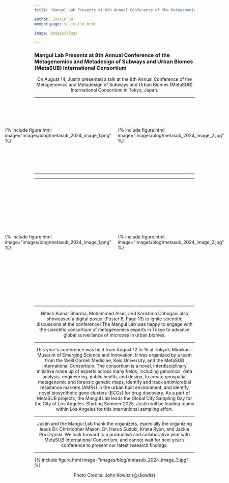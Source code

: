 ```yaml
---
title: "Mangul Lab Presents at 8th Annual Conference of the Metagenomics and Metadesign of Subways and Urban Biomes (MetaSUB) International Consortium"

author: Justin Su
member-page: su-justin.html

image: images/blog/

---
```

### Mangul Lab Presents at 8th Annual Conference of the Metagenomics and Metadesign of Subways and Urban Biomes (MetaSUB) International Consortium

<p style="text-align: center;">
On August 14, Justin presented a talk at the 8th Annual Conference of the Metagenomics and 
Metadesign of Subways and Urban Biomes (MetaSUB) International Consortium in Tokyo, Japan. 
</p>

---

  
<div style="display: flex; justify-content: center; align-items: center; gap: 20px; margin: 20px 0;">
  <div style="height: 200px; display: flex; align-items: center;">
    {% include figure.html image="images/blog/metasub_2024_image_1.png" %}
  </div>
  <div style="height: 200px; display: flex; align-items: center;">
    {% include figure.html image="images/blog/metasub_2024_image_2.jpg" %}
  </div>
</div>


  

---
---

<div style="display: flex; justify-content: center; align-items: center; gap: 20px; margin: 100px 0;">
  <div style="height: 200px; display: flex; align-items: center;">
    {% include figure.html image="images/blog/metasub_2024_image_1.png" %}
  </div>
  <div style="height: 200px; display: flex; align-items: center;">
    {% include figure.html image="images/blog/metasub_2024_image_2.jpg" %}
  </div>
</div>

---

<p style="text-align: center;">
Nitesh Kumar Sharma, Mohammed Alser, and Karishma Chhugani also showcased a digital poster (Poster 8, Page 13) to ignite 
scientific discussions at the conference! The Mangul Lab was happy to engage with the scientific consortium of 
metagenomics experts in Tokyo to advance global surveillance of microbes in urban biomes. 
</p>

---

<p style="text-align: center;">
This year's conference was held from August 12 to 15 at Tokyo’s Miraikan - Museum of Emerging Science and Innovation. 
It was organized by a team from the Weill Cornell Medicine, Keio University, and the MetaSUB International Consortium. 
The consortium is a novel, interdisciplinary initiative made up of experts across many fields, including genomics, 
data analysis, engineering, public health, and design, to create geospatial metagenomic and forensic genetic maps, 
identify and track antimicrobial resistance markers (AMRs) in the urban built environment, and identify novel biosynthetic 
gene clusters (BCGs) for drug discovery. As a part of MetaSUB projects, the Mangul Lab leads the Global City Sampling 
Day for the City of Los Angeles. Starting Summer 2025, Justin will be leading teams within Los Angeles for this 
international sampling effort. 
</p>

---

<p style="text-align: center;">
Justin and the Mangul Lab thank the organizers, especially the organizing leads Dr. Christopher Mason, 
Dr. Haruo Suzuki, Krista Ryon, and Jackie Proszynski. We look forward to a productive and collaborative 
year with MetaSUB International Consortium, and cannot wait for next year’s conference to present our latest research findings. 
</p>

---

{% include figure.html image="images/blog/metasub_2024_image_3.jpg" %}

<p style="text-align: center;">
Photo Credits: John Kowitz (@j.kowitz)
</p>





